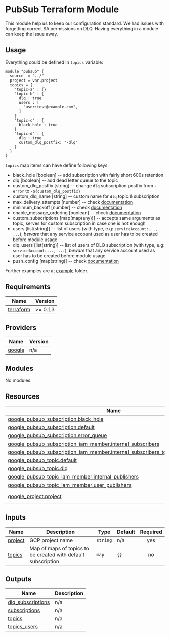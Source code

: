 # PubSub Terraform Module

This module help us to keep our configuration standard. We had issues with forgetting correct SA permissions on DLQ.
Having everything in a module can keep the issue away.

## Usage

Everything could be defined in `topics` variable:

```
module "pubsub" {
  source  = "../"
  project = var.project
  topics = {
    "topic-a" : {}
    "topic-b" : {
      dlq : true
      users : [
        "user:test@example.com",
      ]
    }
    "topic-c" : {
      black_hole : true
    }
    "topic-d" : {
      dlq : true
      custom_dlq_postfix: "-dlq"
    }
  }
}
```

`topics` map items can have define following keys:

 * black_hole [boolean] -- add subscription with fairly short 600s retention
 * dlq [boolean] -- add dead letter queue to the topic
 * custom_dlq_postfix [string] -- change `dlq` subscription postfix from `-error` to `-${custom_dlq_postfix}`
 * custom_dlq_name [string] -- custom name for `dlq` topic & subscription
 * max_delivery_attempts [number] -- check [documentation](https://registry.terraform.io/providers/hashicorp/google/latest/docs/resources/pubsub_subscription#max_delivery_attempts)
 * minimum_backoff [number] -- check [documentation](https://registry.terraform.io/providers/hashicorp/google/latest/docs/resources/pubsub_subscription#minimum_backoff)
 * enable_message_ordering [boolean] -- check [documentation](https://registry.terraform.io/providers/hashicorp/google/latest/docs/resources/pubsub_subscription#enable_message_ordering)
 * custom_subscriptions [map(map(any))] -- accepts same arguments as topic, serves for custom subscription in case one is not enough
 * users [list(string)] -- list of users (with type, e.g: `serviceAccount:..., ...`), *beware* that any service account used as user has to be created before module usage
 * dlq_users [list(string)] -- list of users of DLQ subscription (with type, e.g: `serviceAccount:..., ...`), *beware* that any service account used as user has to be created before module usage
 * push_config [map(string)] -- check [documentation](https://registry.terraform.io/providers/hashicorp/google/latest/docs/resources/pubsub_subscription#push_config)

Further examples are at [example](./example) folder.

<!-- BEGINNING OF PRE-COMMIT-TERRAFORM DOCS HOOK -->
## Requirements

| Name | Version |
|------|---------|
| <a name="requirement_terraform"></a> [terraform](#requirement\_terraform) | >= 0.13 |

## Providers

| Name | Version |
|------|---------|
| <a name="provider_google"></a> [google](#provider\_google) | n/a |

## Modules

No modules.

## Resources

| Name | Type |
|------|------|
| [google_pubsub_subscription.black_hole](https://registry.terraform.io/providers/hashicorp/google/latest/docs/resources/pubsub_subscription) | resource |
| [google_pubsub_subscription.default](https://registry.terraform.io/providers/hashicorp/google/latest/docs/resources/pubsub_subscription) | resource |
| [google_pubsub_subscription.error_queue](https://registry.terraform.io/providers/hashicorp/google/latest/docs/resources/pubsub_subscription) | resource |
| [google_pubsub_subscription_iam_member.internal_subscribers](https://registry.terraform.io/providers/hashicorp/google/latest/docs/resources/pubsub_subscription_iam_member) | resource |
| [google_pubsub_subscription_iam_member.internal_subscribers_to_source_subscriptions](https://registry.terraform.io/providers/hashicorp/google/latest/docs/resources/pubsub_subscription_iam_member) | resource |
| [google_pubsub_topic.default](https://registry.terraform.io/providers/hashicorp/google/latest/docs/resources/pubsub_topic) | resource |
| [google_pubsub_topic.dlq](https://registry.terraform.io/providers/hashicorp/google/latest/docs/resources/pubsub_topic) | resource |
| [google_pubsub_topic_iam_member.internal_publishers](https://registry.terraform.io/providers/hashicorp/google/latest/docs/resources/pubsub_topic_iam_member) | resource |
| [google_pubsub_topic_iam_member.user_publishers](https://registry.terraform.io/providers/hashicorp/google/latest/docs/resources/pubsub_topic_iam_member) | resource |
| [google_project.project](https://registry.terraform.io/providers/hashicorp/google/latest/docs/data-sources/project) | data source |

## Inputs

| Name | Description | Type | Default | Required |
|------|-------------|------|---------|:--------:|
| <a name="input_project"></a> [project](#input\_project) | GCP project name | `string` | n/a | yes |
| <a name="input_topics"></a> [topics](#input\_topics) | Map of maps of topics to be created with default subscription | `map` | `{}` | no |

## Outputs

| Name | Description |
|------|-------------|
| <a name="output_dlq_subscriptions"></a> [dlq\_subscriptions](#output\_dlq\_subscriptions) | n/a |
| <a name="output_subscriptions"></a> [subscriptions](#output\_subscriptions) | n/a |
| <a name="output_topics"></a> [topics](#output\_topics) | n/a |
| <a name="output_topics_users"></a> [topics\_users](#output\_topics\_users) | n/a |
<!-- END OF PRE-COMMIT-TERRAFORM DOCS HOOK -->
